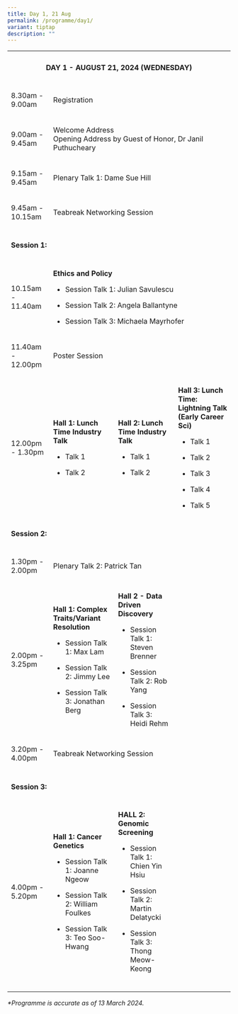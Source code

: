 ```yaml
---
title: Day 1, 21 Aug
permalink: /programme/day1/
variant: tiptap
description: ""
---
```

<table>
<tbody>
<tr>
<th rowspan="1" colspan="4">
<h4><strong>DAY 1 - AUGUST 21, 2024 (WEDNESDAY)</strong></h4>
<p></p>
</th>
</tr>
<tr>
<td rowspan="1" colspan="1">
<p>8.30am - 9.00am</p>
</td>
<td rowspan="1" colspan="3">
<p>Registration</p>
</td>
</tr>
<tr>
<td rowspan="1" colspan="1">
<p>9.00am - 9.45am</p>
</td>
<td rowspan="1" colspan="3">
<p>Welcome Address
<br>Opening Address by Guest of Honor, Dr Janil Puthucheary</p>
</td>
</tr>
<tr>
<td rowspan="1" colspan="1">
<p>9.15am - 9.45am</p>
</td>
<td rowspan="1" colspan="3">
<p>Plenary Talk 1: Dame Sue Hill</p>
</td>
</tr>
<tr>
<td rowspan="1" colspan="1">
<p>9.45am - 10.15am</p>
</td>
<td rowspan="1" colspan="3">
<p>Teabreak Networking Session</p>
</td>
</tr>
<tr>
<td rowspan="1" colspan="4">
<p></p>
<h4><strong>Session 1:</strong></h4>
</td>
</tr>
<tr>
<td rowspan="1" colspan="1">
<p>10.15am - 11.40am</p>
</td>
<td rowspan="1" colspan="3">
<p><strong>Ethics and Policy</strong>
</p>
<ul data-tight="true" class="tight">
<li>
<p>Session Talk 1: Julian Savulescu</p>
</li>
<li>
<p>Session Talk 2: Angela Ballantyne</p>
</li>
<li>
<p>Session Talk 3: Michaela Mayrhofer</p>
</li>
</ul>
</td>
</tr>
<tr>
<td rowspan="1" colspan="1">
<p>11.40am - 12.00pm</p>
</td>
<td rowspan="1" colspan="3">
<p>Poster Session</p>
</td>
</tr>
<tr>
<td rowspan="1" colspan="1">
<p>12.00pm - 1.30pm</p>
</td>
<td rowspan="1" colspan="1">
<p><strong>Hall 1: Lunch Time Industry Talk</strong>
</p>
<ul data-tight="true" class="tight">
<li>
<p>Talk 1</p>
</li>
<li>
<p>Talk 2</p>
</li>
</ul>
</td>
<td rowspan="1" colspan="1">
<p><strong>Hall 2: Lunch Time Industry Talk</strong>
</p>
<ul data-tight="true" class="tight">
<li>
<p>Talk 1</p>
</li>
<li>
<p>Talk 2</p>
</li>
</ul>
</td>
<td rowspan="1" colspan="1">
<p><strong>Hall 3: Lunch Time: Lightning Talk (Early Career Sci)</strong>
</p>
<ul data-tight="true" class="tight">
<li>
<p>Talk 1</p>
</li>
<li>
<p>Talk 2</p>
</li>
<li>
<p>Talk 3</p>
</li>
<li>
<p>Talk 4</p>
</li>
<li>
<p>Talk 5</p>
</li>
</ul>
</td>
</tr>
<tr>
<td rowspan="1" colspan="4">
<p></p>
<h4><strong>Session 2:</strong></h4>
</td>
</tr>
<tr>
<td rowspan="1" colspan="1">
<p>1.30pm - 2.00pm</p>
</td>
<td rowspan="1" colspan="3">
<p>Plenary Talk 2: Patrick Tan</p>
</td>
</tr>
<tr>
<td rowspan="1" colspan="1">
<p>2.00pm - 3.25pm</p>
</td>
<td rowspan="1" colspan="1">
<p><strong>Hall 1: Complex Traits/Variant Resolution</strong>
</p>
<ul data-tight="true" class="tight">
<li>
<p>Session Talk 1: Max Lam</p>
</li>
<li>
<p>Session Talk 2: Jimmy Lee</p>
</li>
<li>
<p>Session Talk 3: Jonathan Berg</p>
</li>
</ul>
</td>
<td rowspan="1" colspan="1">
<p><strong>Hall 2 - Data Driven Discovery</strong>
</p>
<ul data-tight="true" class="tight">
<li>
<p>Session Talk 1: Steven Brenner</p>
</li>
<li>
<p>Session Talk 2: Rob Yang</p>
</li>
<li>
<p>Session Talk 3: Heidi Rehm</p>
</li>
</ul>
</td>
<td rowspan="1" colspan="1">
<p></p>
</td>
</tr>
<tr>
<td rowspan="1" colspan="1">
<p>3.20pm - 4.00pm</p>
</td>
<td rowspan="1" colspan="3">
<p>Teabreak Networking Session</p>
</td>
</tr>
<tr>
<td rowspan="1" colspan="4">
<p></p>
<h4><strong>Session 3:</strong></h4>
</td>
</tr>
<tr>
<td rowspan="1" colspan="1">
<p>4.00pm - 5.20pm</p>
</td>
<td rowspan="1" colspan="1">
<p><strong>Hall 1: Cancer Genetics</strong>
</p>
<ul data-tight="true" class="tight">
<li>
<p>Session Talk 1: Joanne Ngeow</p>
</li>
<li>
<p>Session Talk 2: William Foulkes</p>
</li>
<li>
<p>Session Talk 3: Teo Soo-Hwang</p>
</li>
</ul>
</td>
<td rowspan="1" colspan="1">
<p><strong>HALL 2: Genomic Screening</strong>
</p>
<ul data-tight="true" class="tight">
<li>
<p>Session Talk 1: Chien Yin Hsiu</p>
</li>
<li>
<p>Session Talk 2: Martin Delatycki</p>
</li>
<li>
<p>Session Talk 3: Thong Meow-Keong</p>
</li>
</ul>
<p></p>
</td>
<td rowspan="1" colspan="1">
<p></p>
</td>
</tr>
<tr>
<td rowspan="1" colspan="1">
<p></p>
</td>
<td rowspan="1" colspan="1">
<p></p>
</td>
<td rowspan="1" colspan="1">
<p></p>
</td>
<td rowspan="1" colspan="1">
<p></p>
</td>
</tr>
</tbody>
</table>
<p></p>
<p><em>*Programme is accurate as of 13 March 2024.</em>
</p>
<p></p>